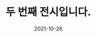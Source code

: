 ---
title: 두 번째 전시입니다.
date: 2021-10-26
description: Lorem, ipsum dolor sit amet consectetur adipisicing elit. Cumque praesentium nisi officiis maiores quia sapiente totam omnis vel sequi corporis ipsa incidunt reprehenderit recusandae maxime perspiciatis iste placeat architecto, mollitia delectus ut ab quibusdam. Magnam cumque numquam tempore reprehenderit illo, unde cum omnis vel sed temporibus, repudiandae impedit nam ad enim porro, qui labore fugiat quod suscipit fuga necessitatibus. Perferendis, ipsum? Cum, reprehenderit. Sapiente atque quam vitae, magnam dolore consequatur temporibus harum odit ab id quo qui aspernatur aliquid officiis sit error asperiores eveniet quibusdam, accusantium enim recusandae quas ea est! Quaerat omnis, placeat vitae laboriosam doloremque recusandae mollitia minima!
---